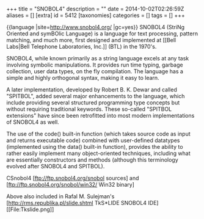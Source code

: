 +++
title = "SNOBOL4"
description = ""
date = 2014-10-02T02:26:59Z
aliases = []
[extra]
id = 5412
[taxonomies]
categories = []
tags = []
+++

{{language
|site=http://www.snobol4.org/
|gc=yes}}
SNOBOL4 (StriNg Oriented and symBOlic Language) is a language for text processing, pattern matching, and much more, first designed and implemented at [[Bell Labs|Bell Telephone Laboratories, Inc.]] (BTL) in the 1970's.

SNOBOL4, while known primarily as a string language excels at any task involving symbolic manipulations. It provides run time typing, garbage collection, user data types, on the fly compilation. The language has a simple and highly orthogonal syntax, making it easy to learn.

A later implementation, developed by Robert B. K. Dewar and called "SPITBOL", added several major enhancements to the language, which include providing several structured programming type concepts but without requiring traditional keywords.  These so-called "SPITBOL extensions" have since been retrofitted into most modern implementations of SNOBOL4 as well.

The use of the code() built-in function (which takes source code as input and returns executable code) combined with user-defined datatypes (implemented using the data() built-in function), provides the ability to rather easily implement many object-oriented techniques, including what are essentially constructors and methods (although this terminology evolved after SNOBOL4 and SPITBOL).

CSnobol4 [ftp://ftp.snobol4.org/snobol sources] and [ftp://ftp.snobol4.org/snobol/win32/ Win32 binary]

Above also included in Rafal M. Sulejman's [http://rms.republika.pl/slide.shtml TkS*LIDE SNOBOL4 IDE]
[[File:Tkslide.png]]
